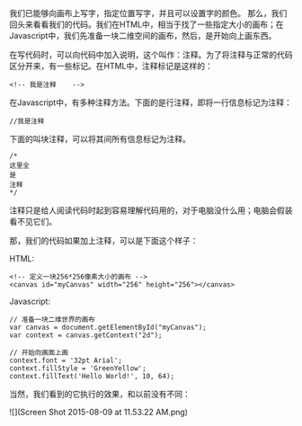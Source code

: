 我们已能够向画布上写字，指定位置写字，并且可以设置字的颜色。
那么，我们回头来看看我们的代码。我们在HTML中，相当于找了一些指定大小的画布；在Javascript中，我们先准备一块二维空间的画布，然后，是开始向上画东西。

在写代码时，可以向代码中加入说明，这个叫作：注释。为了将注释与正常的代码区分开来，有一些标记。在HTML中，注释标记是这样的：
```
<!-- 我是注释    --> 
```

在Javascript中，有多种注释方法。下面的是行注释，即将一行信息标记为注释：
```
//我是注释
```

下面的叫块注释，可以将其间所有信息标记为注释。
```
/*
这里全
是
注释
*/

```
注释只是给人阅读代码时起到容易理解代码用的，对于电脑没什么用；电脑会假装看不见它们。

那，我们的代码如果加上注释，可以是下面这个样子：

HTML:
```
<!-- 定义一块256*256像素大小的画布 -->
<canvas id="myCanvas" width="256" height="256"></canvas>
```

Javascript:

```
// 准备一块二维世界的画布
var canvas = document.getElementById("myCanvas");
var context = canvas.getContext("2d");

// 开始向画面上画
context.font = '32pt Arial';
context.fillStyle = 'GreenYellow';
context.fillText('Hello World!', 10, 64);
```


当然，我们看到的它执行的效果，和以前没有不同：

![](Screen Shot 2015-08-09 at 11.53.22 AM.png)












